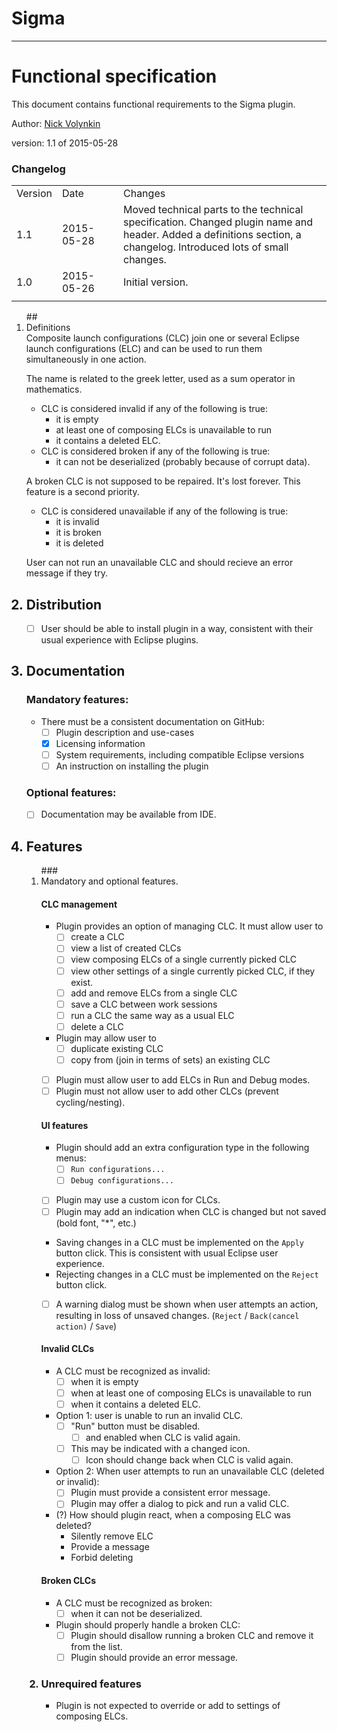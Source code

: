 # Sigma 
---
# Functional specification

This document contains functional requirements to the Sigma plugin.

Author: [Nick Volynkin](https://github.com/NickVolynkin)

version: 1.1 of 2015-05-28


### Changelog

<table>
<tr>
    <td width="10%">Version</td>
    <td width="20%">Date</td>
    <td width="70%">Changes</td>
</tr>
<tr>
    <td> 1.1 </td>
    <td> 2015-05-28</td>
    <td> Moved technical parts to the technical specification. Changed plugin name and header.  Added a definitions section, a changelog. Introduced lots of small changes.</td>
</tr>
<tr>
    <td> 1.0 </td>
    <td> 2015-05-26</td>
    <td> Initial version.</td>
</tr>
<tr>
    <td> </td>
    <td> </td>
    <td> </td>
</tr>
</table>

<ol>
## <li> Definitions </li>
Composite launch configurations (CLC) join one or several Eclipse launch configurations (ELC) and can be used to run them simultaneously in one action.

The name is related to the greek letter, used as a sum operator in mathematics. 

- CLC is considered invalid if any of the following is true:
	- it is empty
	- at least one of composing ELCs is unavailable to run
	- it contains a deleted ELC.
- CLC is considered broken if any of the following is true:
	- it can not be deserialized (probably because of corrupt data).

A broken CLC is not supposed to be repaired. It's lost forever. This feature is a second priority.

- CLC is considered unavailable if any of the following is true:
    - it is invalid
    - it is broken
    - it is deleted

User can not run an unavailable CLC and should recieve an error message if they try.

## <li> Distribution </li>

- [ ] User should be able to install plugin in a way, consistent with their usual experience with Eclipse plugins.

## <li> Documentation</li>
### Mandatory features:

- There must be a consistent documentation on GitHub:
    - [ ] Plugin description and use-cases
    - [x] Licensing information
    - [ ] System requirements, including compatible Eclipse versions
    - [ ] An instruction on installing the plugin

### Optional features:

- [ ] Documentation may be available from IDE.


## <li> Features </li>
<ol>
### <li> Mandatory and optional features. </li>

#### CLC management
- Plugin provides an option of managing CLC. It must allow user to
	- [ ] create a CLC
	- [ ] view a list of created CLCs
	- [ ] view composing ELCs of a single currently picked CLC
	- [ ] view other settings of a single currently picked CLC, if they exist.
	- [ ] add and remove ELCs from a single CLC
	- [ ] save a CLC between work sessions
	- [ ] run a CLC the same way as a usual ELC
	- [ ] delete a CLC
- Plugin may allow user to
	- [ ] duplicate existing CLC
	- [ ] copy from (join in terms of sets) an existing CLC
- [ ] Plugin must allow user to add ELCs in Run and Debug modes.
- [ ] Plugin must not allow user to add other CLCs (prevent cycling/nesting).

#### UI features
- Plugin should add an extra configuration type in the following menus:
    - [ ] `Run configurations...`
    - [ ] `Debug configurations...`
- [ ] Plugin may use a custom icon for CLCs.
- [ ] Plugin may add an indication when CLC is changed but not saved (bold font, "*", etc.)
- Saving changes in a CLC must be implemented on the `Apply` button click. This is consistent with usual Eclipse user experience.
- Rejecting changes in a CLC must be implemented on the `Reject` button click.
- [ ] A warning dialog must be shown when user attempts an action, resulting in loss of unsaved changes. (`Reject` / `Back(cancel action)` / `Save`)


#### Invalid CLCs
- A CLC must be recognized as invalid:
	- [ ] when it is empty
	- [ ] when at least one of composing ELCs is unavailable to run
	- [ ] when it contains a deleted ELC.
- Option 1: user is unable to run an invalid CLC.
	- [ ] "Run" button must be disabled.
		- [ ] and enabled when CLC is valid again.
	- [ ] This may be indicated with a changed icon.
		- [ ] Icon should change back when CLC is valid again. 
- Option 2: When user attempts to run an unavailable CLC (deleted or invalid):
	- [ ] Plugin must provide a consistent error message.
	- [ ] Plugin may offer a dialog to pick and run a valid CLC.

- (?) How should plugin react, when a composing ELC was deleted?
    - Silently remove ELC
    - Provide a message
    - Forbid deleting 

#### Broken CLCs
- A CLC must be recognized as broken:
    - [ ] when it can not be deserialized.
- Plugin should properly handle a broken CLC:
    - [ ] Plugin should disallow running a broken CLC and remove it from the list.
    - [ ] Plugin should provide an error message.
 
### <li> Unrequired features </li>
- Plugin is not expected to override or add to settings of composing ELCs.

